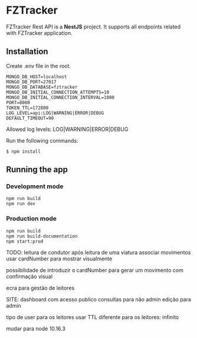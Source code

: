 # FZTracker
FZTracker Rest API is a **NestJS** project. It supports all endpoints related with FZTracker application.


## Installation
Create .env file in the root.
```
MONGO_DB_HOST=localhost
MONGO_DB_PORT=27017
MONGO_DB_DATABASE=fztracker
MONGO_DB_INITIAL_CONNECTION_ATTEMPTS=10
MONGO_DB_INITIAL_CONNECTION_INTERVAL=1000
PORT=8000
TOKEN_TTL=172800
LOG_LEVEL=api:LOG|WARNING|ERROR|DEBUG
DEFAULT_TIMEOUT=90
```
Allowed log levels: LOG|WARNING|ERROR|DEBUG


Run the following commands:
```
$ npm install
```

## Running the app
### Development mode
```
npm run build
npm run dev
```

### Production mode
```
npm run build
npm run build-documentation
npm start:prod
```


TODO:
leitura de condutor após leitura de uma viatura
associar movimentos
usar cardNumber para mostrar visualmente

possibilidade de introduzir o cardNumber para gerar um movimento com confirmação visual

ecra para gestão de leitores

SITE:
dashboard com acesso publico
consultas para não admin
edição para admin

tipo de user para os leitores
usar TTL diferente para os leitores: infinito

mudar para node 10.16.3

